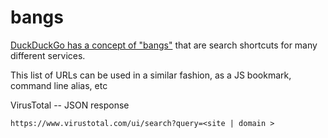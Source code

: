 # bangs

[DuckDuckGo has a concept of "bangs"](https://duckduckgo.com/bang) that are search shortcuts for many different services.   


This list of URLs can be used in a similar fashion, as a JS bookmark, command line alias, etc

VirusTotal -- JSON response

`https://www.virustotal.com/ui/search?query=<site | domain >`


